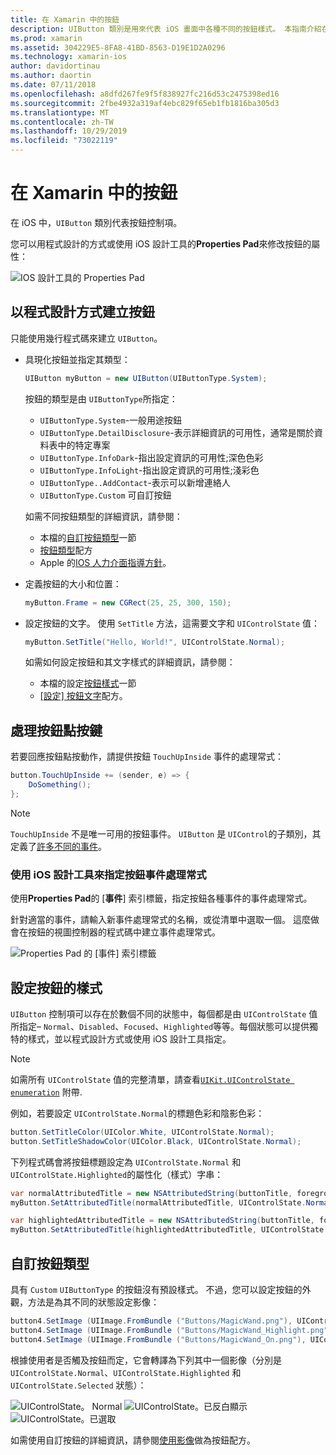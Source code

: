 ```yaml
---
title: 在 Xamarin 中的按鈕
description: UIButton 類別是用來代表 iOS 畫面中各種不同的按鈕樣式。 本指南介紹在 iOS 中使用按鈕的不同選項。
ms.prod: xamarin
ms.assetid: 304229E5-8FA8-41BD-8563-D19E1D2A0296
ms.technology: xamarin-ios
author: davidortinau
ms.author: daortin
ms.date: 07/11/2018
ms.openlocfilehash: a8dfd267fe9f5f838927fc216d53c2475398ed16
ms.sourcegitcommit: 2fbe4932a319af4ebc829f65eb1fb1816ba305d3
ms.translationtype: MT
ms.contentlocale: zh-TW
ms.lasthandoff: 10/29/2019
ms.locfileid: "73022119"
---
```

# <a name="buttons-in-xamarinios"></a>在 Xamarin 中的按鈕

在 iOS 中，`UIButton` 類別代表按鈕控制項。

您可以用程式設計的方式或使用 iOS 設計工具的**Properties Pad**來修改按鈕的屬性：

![IOS 設計工具的 Properties Pad](buttons-images/properties.png "IOS 設計工具的 Properties Pad")

## <a name="creating-a-button-programmatically"></a>以程式設計方式建立按鈕

只能使用幾行程式碼來建立 `UIButton`。

- 具現化按鈕並指定其類型：

  ```csharp
  UIButton myButton = new UIButton(UIButtonType.System);
  ```

  按鈕的類型是由 `UIButtonType`所指定：

  - `UIButtonType.System`-一般用途按鈕
  - `UIButtonType.DetailDisclosure`-表示詳細資訊的可用性，通常是關於資料表中的特定專案
  - `UIButtonType.InfoDark`-指出設定資訊的可用性;深色色彩
  - `UIButtonType.InfoLight`-指出設定資訊的可用性;淺彩色
  - `UIButtonType..AddContact`-表示可以新增連絡人
  - `UIButtonType.Custom` 可自訂按鈕

  如需不同按鈕類型的詳細資訊，請參閱：
  
  - 本檔的[自訂按鈕類型](#custom-button-types)一節
  - [按鈕類型](https://github.com/xamarin/recipes/tree/master/Recipes/ios/standard_controls/buttons/create_different_types_of_buttons)配方
  - Apple 的[IOS 人力介面指導方針](https://developer.apple.com/design/human-interface-guidelines/ios/controls/buttons/)。

- 定義按鈕的大小和位置：

  ```csharp
  myButton.Frame = new CGRect(25, 25, 300, 150);
  ```

- 設定按鈕的文字。 使用 `SetTitle` 方法，這需要文字和 `UIControlState` 值：

  ```csharp
  myButton.SetTitle("Hello, World!", UIControlState.Normal);
  ```

  如需如何設定按鈕和其文字樣式的詳細資訊，請參閱：

  - 本檔的設定[按鈕樣式](#styling-a-button)一節
  - [[設定] 按鈕文字](https://github.com/xamarin/recipes/tree/master/Recipes/ios/standard_controls/buttons/set_button_text)配方。

## <a name="handling-a-button-tap"></a>處理按鈕點按鍵

若要回應按鈕點按動作，請提供按鈕 `TouchUpInside` 事件的處理常式：

```csharp
button.TouchUpInside += (sender, e) => {
    DoSomething();
};
```

> [!NOTE]
> `TouchUpInside` 不是唯一可用的按鈕事件。 `UIButton` 是 `UIControl`的子類別，其定義了[許多不同的事件](xref:UIKit.UIControlEvent)。

### <a name="using-the-ios-designer-to-specify-button-event-handlers"></a>使用 iOS 設計工具來指定按鈕事件處理常式

使用**Properties Pad**的 [**事件**] 索引標籤，指定按鈕各種事件的事件處理常式。

針對適當的事件，請輸入新事件處理常式的名稱，或從清單中選取一個。 這麼做會在按鈕的視圖控制器的程式碼中建立事件處理常式。

![Properties Pad 的 [事件] 索引標籤](buttons-images/image1.png "Properties Pad 的 [事件] 索引標籤")

## <a name="styling-a-button"></a>設定按鈕的樣式

`UIButton` 控制項可以存在於數個不同的狀態中，每個都是由 `UIControlState` 值所指定– `Normal`、`Disabled`、`Focused`、`Highlighted`等等。每個狀態可以提供獨特的樣式，並以程式設計方式或使用 iOS 設計工具指定。

> [!NOTE]
> 如需所有 `UIControlState` 值的完整清單，請查看[`UIKit.UIControlState enumeration`](xref:UIKit.UIControlState)
> 附帶.

例如，若要設定 `UIControlState.Normal`的標題色彩和陰影色彩：

```csharp
button.SetTitleColor(UIColor.White, UIControlState.Normal);
button.SetTitleShadowColor(UIColor.Black, UIControlState.Normal);
```

下列程式碼會將按鈕標題設定為 `UIControlState.Normal` 和 `UIControlState.Highlighted`的屬性化（樣式）字串：

```csharp
var normalAttributedTitle = new NSAttributedString(buttonTitle, foregroundColor: UIColor.Blue, strikethroughStyle: NSUnderlineStyle.Single);
myButton.SetAttributedTitle(normalAttributedTitle, UIControlState.Normal);

var highlightedAttributedTitle = new NSAttributedString(buttonTitle, foregroundColor: UIColor.Green, strikethroughStyle: NSUnderlineStyle.Thick);
myButton.SetAttributedTitle(highlightedAttributedTitle, UIControlState.Highlighted);
```

## <a name="custom-button-types"></a>自訂按鈕類型

具有 `Custom` `UIButtonType` 的按鈕沒有預設樣式。 不過，您可以設定按鈕的外觀，方法是為其不同的狀態設定影像：

```csharp
button4.SetImage (UIImage.FromBundle ("Buttons/MagicWand.png"), UIControlState.Normal);
button4.SetImage (UIImage.FromBundle ("Buttons/MagicWand_Highlight.png"), UIControlState.Highlighted);
button4.SetImage (UIImage.FromBundle ("Buttons/MagicWand_On.png"), UIControlState.Selected);
```

根據使用者是否觸及按鈕而定，它會轉譯為下列其中一個影像（分別是`UIControlState.Normal`、`UIControlState.Highlighted` 和 `UIControlState.Selected` 狀態）：

![UIControlState。 Normal](buttons-images/image22.png "UIControlState. Normal")
![UIControlState。已反白顯示](buttons-images/image23.png "UIControlState。反白顯示")
![UIControlState。已選取](buttons-images/image24.png "UIControlState。已選取")

如需使用自訂按鈕的詳細資訊，請參閱[使用影像](https://github.com/xamarin/recipes/tree/master/Recipes/ios/standard_controls/buttons/use_an_image_for_a_button)做為按鈕配方。
